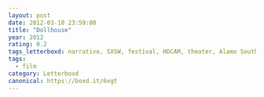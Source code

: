 ```yaml
---
layout: post 
date: 2012-03-10 23:59:00
title: "Dollhouse"
year: 2012
rating: 0.2
tags_letterboxd: narrative, SXSW, festival, HDCAM, theater, Alamo South Lamar, Austin, US premiere, premiere
tags:
  - film
category: Letterboxd
canonical: https://boxd.it/6xgt
---
```

